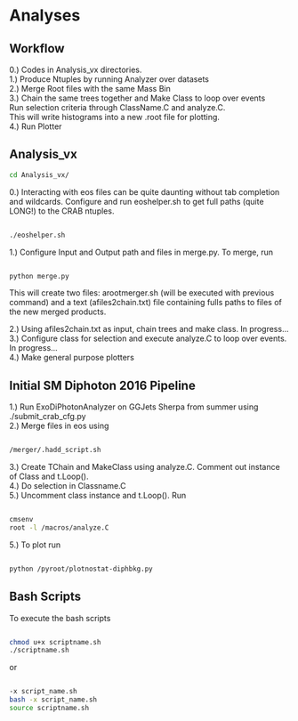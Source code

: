 # Analyses

## Workflow
0.) Codes in Analysis_vx directories. <br />
1.) Produce Ntuples by running Analyzer over datasets <br />
2.) Merge Root files with the same Mass Bin <br />
3.) Chain the same trees together and Make Class to loop over events <br />
Run selection criteria through ClassName.C and analyze.C. <br />
This will write histograms into a new .root file for plotting. <br />
4.) Run Plotter <br />

## Analysis_vx
```bash
cd Analysis_vx/

```

0.) Interacting with eos files can be quite daunting without tab completion and wildcards.  Configure and run eoshelper.sh to get full paths (quite LONG!) to the CRAB ntuples. <br />
```bash

./eoshelper.sh

```
1.) Configure Input and Output path and files in merge.py. To merge, run
```bash

python merge.py

```
This will create two files: arootmerger.sh (will be executed with previous command) and a text (afiles2chain.txt) file containing fulls paths to files of the new merged products. 
 
2.) Using afiles2chain.txt as input, chain trees and make class. In progress...<br />
3.) Configure class for selection and execute analyze.C to loop over events. In progress...<br />
4.) Make general purpose plotters

## Initial SM Diphoton 2016 Pipeline
1.) Run ExoDiPhotonAnalyzer on GGJets Sherpa from summer using ./submit_crab_cfg.py <br />
2.) Merge files in eos using 
```bash

/merger/.hadd_script.sh

```
3.) Create TChain and MakeClass using analyze.C. Comment out instance of Class and t.Loop(). <br />
4.) Do selection in Classname.C <br />
5.) Uncomment class instance and t.Loop(). Run 
```bash

cmsenv
root -l /macros/analyze.C

```  
5.) To plot run 
```bash

python /pyroot/plotnostat-diphbkg.py

```

## Bash Scripts
To execute the bash scripts <br />
```bash

chmod u+x scriptname.sh 
./scriptname.sh  

```

or <br />

```bash

-x script_name.sh 
bash -x script_name.sh 
source scriptname.sh 

```

